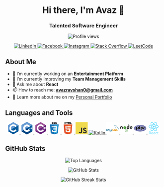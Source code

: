 <h1 align="center">Hi there, I'm Avaz 👋</h1>
<h3 align="center">Talented Software Engineer</h3>

<p align="center">
  <img src="https://komarev.com/ghpvc/?username=avaz-tech&label=Profile%20views&color=0e75b6&style=flat" alt="Profile views" />
</p>

<p align="center">
  <a href="https://linkedin.com/in/avazbek-ravshanov" target="_blank">
    <img src="https://img.shields.io/badge/LinkedIn-avazbek--ravshanov-blue?style=flat&logo=linkedin" alt="LinkedIn" />
  </a>
  <a href="https://www.facebook.com/uchqunovich/" target="_blank">
    <img src="https://img.shields.io/badge/Facebook-avazbek--ravshanov-1877F2?style=flat&logo=facebook" alt="Facebook" />
  </a>
  <a href="https://instagram.com/avazbekuchqunovich" target="_blank">
    <img src="https://img.shields.io/badge/Instagram-avazbekuchqunovich-E4405F?style=flat&logo=instagram" alt="Instagram" />
  </a>
  <a href="https://stackoverflow.com/users/20306881/ben-96" target="_blank">
    <img src="https://img.shields.io/badge/Stack%20Overflow-ben--96-F58025?style=flat&logo=stackoverflow" alt="Stack Overflow" />
  </a>
  <a href="https://leetcode.com/Ben_96/" target="_blank">
    <img src="https://img.shields.io/badge/LeetCode-Ben__96-FFA116?style=flat&logo=leetcode" alt="LeetCode" />
  </a>
</p>

## About Me

- 🔭 I’m currently working on an **Entertainment Platform**
- 🌱 I’m currently improving my **Team Management Skills**
- 💬 Ask me about **React**
- 📫 How to reach me: **avazravshan0@gmail.com**
- 📄 Learn more about me on my [Personal Portfolio](https://avaz-tech.github.io/my-portfolio/)

## Languages and Tools

<p align="center">
  <a href="https://www.cprogramming.com/" target="_blank">
    <img src="https://raw.githubusercontent.com/devicons/devicon/master/icons/c/c-original.svg" alt="C" width="40" height="40"/>
  </a>
  <a href="https://www.w3schools.com/cpp/" target="_blank">
    <img src="https://raw.githubusercontent.com/devicons/devicon/master/icons/cplusplus/cplusplus-original.svg" alt="C++" width="40" height="40"/>
  </a>
  <a href="https://www.w3schools.com/cs/" target="_blank">
    <img src="https://raw.githubusercontent.com/devicons/devicon/master/icons/csharp/csharp-original.svg" alt="C#" width="40" height="40"/>
  </a>
  <a href="https://www.w3schools.com/css/" target="_blank">
    <img src="https://raw.githubusercontent.com/devicons/devicon/master/icons/css3/css3-original-wordmark.svg" alt="CSS3" width="40" height="40"/>
  </a>
  <a href="https://www.w3.org/html/" target="_blank">
    <img src="https://raw.githubusercontent.com/devicons/devicon/master/icons/html5/html5-original-wordmark.svg" alt="HTML5" width="40" height="40"/>
  </a>
  <a href="https://developer.mozilla.org/en-US/docs/Web/JavaScript" target="_blank">
    <img src="https://raw.githubusercontent.com/devicons/devicon/master/icons/javascript/javascript-original.svg" alt="JavaScript" width="40" height="40"/>
  </a>
  <a href="https://kotlinlang.org" target="_blank">
    <img src="https://www.vectorlogo.zone/logos/kotlinlang/kotlinlang-icon.svg" alt="Kotlin" width="40" height="40"/>
  </a>
  <a href="https://www.mysql.com/" target="_blank">
    <img src="https://raw.githubusercontent.com/devicons/devicon/master/icons/mysql/mysql-original-wordmark.svg" alt="MySQL" width="40" height="40"/>
  </a>
  <a href="https://nodejs.org" target="_blank">
    <img src="https://raw.githubusercontent.com/devicons/devicon/master/icons/nodejs/nodejs-original-wordmark.svg" alt="Node.js" width="40" height="40"/>
  </a>
  <a href="https://www.php.net" target="_blank">
    <img src="https://raw.githubusercontent.com/devicons/devicon/master/icons/php/php-original.svg" alt="PHP" width="40" height="40"/>
  </a>
  <a href="https://reactjs.org/" target="_blank">
    <img src="https://raw.githubusercontent.com/devicons/devicon/master/icons/react/react-original-wordmark.svg" alt="React" width="40" height="40"/>
  </a>
</p>

## GitHub Stats

<p align="center">
  <img src="https://github-readme-stats.vercel.app/api/top-langs?username=avaz-tech&show_icons=true&locale=en&layout=compact" alt="Top Languages" />
</p>
<p align="center">
  <img src="https://github-readme-stats.vercel.app/api?username=avaz-tech&show_icons=true&locale=en" alt="GitHub Stats" />
</p>
<p align="center">
  <img src="https://github-readme-streak-stats.herokuapp.com/?user=avaz-tech" alt="GitHub Streak Stats" />
</p>
